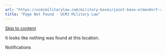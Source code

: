 ```yaml
---
url: "https://ucmjmilitarylaw.com/military-bases/joint-base-elmendorf-richardson-alaska-military-defense-lawyer-ucmj-legal-guide/%7Blocation14"
title: "Page Not Found - UCMJ Military Law"
---
```


[Skip to content](https://ucmjmilitarylaw.com/military-bases/joint-base-elmendorf-richardson-alaska-military-defense-lawyer-ucmj-legal-guide/%7Blocation14#content)

It looks like nothing was found at this location.

Notifications